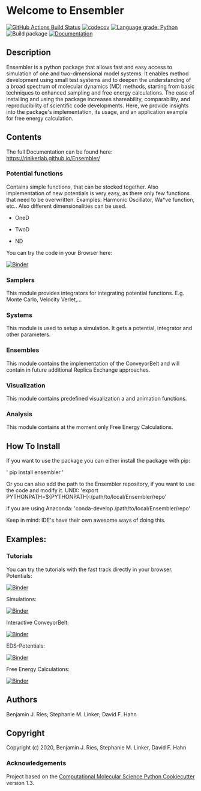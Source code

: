 Welcome to Ensembler
==============================
[//]: # (Badges)
[![GitHub Actions Build Status](https://github.com/rinikerlab/ensembler/workflows/CI/badge.svg)](https://github.com/rinikerlab/ensembler/actions?query=branch%3Amaster+workflow%3ACI)
[![codecov](https://codecov.io/gh/rinikerlab/Ensembler/branch/master/graph/badge.svg)](https://codecov.io/gh/rinikerlab/Ensembler/branch/master)
[![Language grade: Python](https://img.shields.io/lgtm/grade/python/g/rinikerlab/Ensembler.svg?logo=lgtm&logoWidth=18)](https://lgtm.com/projects/g/rinikerlab/Ensembler/context:python)
![Build package](https://github.com/rinikerlab/Ensembler/workflows/Python%20package/badge.svg)
[![Documentation](https://img.shields.io/badge/Documentation-here-white.svg)](https://rinikerlab.github.io/Ensembler/index.html)

## Description
Ensembler is a python package that allows fast and easy access to simulation of one and two-dimensional model systems.
It enables method development using small test systems and to deepen the understanding of a broad spectrum of molecular dynamics (MD) methods, starting from basic techniques to enhanced sampling and free energy calculations.
The ease of installing and using the package increases shareability, comparability, and reproducibility of scientific code developments.
Here, we provide insights into the package's implementation, its usage, and an application example for free energy calculation.

## Contents
The full Documentation can be found here:  https://rinikerlab.github.io/Ensembler/
### Potential functions

  Contains simple functions, that can be stocked together. 
  Also implementation of new potentials is very easy, as there only few functions that need to be overwritten.
  Examples: Harmonic Oscillator, Wa*ve function, etc.. 
  Also different dimensionalities can be used.

   * OneD

   * TwoD

   * ND

   You can try the code in your Browser here: 
   
   [![Binder](https://mybinder.org/badge_logo.svg)](https://mybinder.org/v2/gh/rinikerlab/Ensembler/build_release_1?filepath=examples%2FBasicPotentials.ipynb)

### Samplers

   This module provides integrators for integrating potential functions. E.g. Monte Carlo, Velocity Verlet,...
   
### Systems

   This module is used to setup a simulation. It gets a potential, integrator and other parameters.

### Ensembles

   This module contains the implementation of the ConveyorBelt and will contain in future additional Replica Exchange approaches.

### Visualization

   This module contains predefined visualization a and animation functions.

### Analysis

   This module contains at the moment only Free Energy Calculations.

## How To Install
If you want to use the package you can either install the package with pip:

   ' pip install ensembler '

Or you can also add the path to the Ensembler repository, if you want to use the code and modify it.
   UNIX:
   'export PYTHONPATH=${PYTHONPATH}:/path/to/local/Ensembler/repo'
   
   if you are using Anaconda:
    'conda-develop /path/to/local/Ensembler/repo'

   Keep in mind: IDE's have their own awesome ways of doing this.

## Examples:

### Tutorials
You can try the tutorials with the fast track directly in your browser.
Potentials: 

[![Binder](https://mybinder.org/badge_logo.svg)](https://mybinder.org/v2/gh/rinikerlab/Ensembler/build_release_1?filepath=examples%2FBasicPotentials.ipynb)

Simulations: 

[![Binder](https://mybinder.org/badge_logo.svg)](https://mybinder.org/v2/gh/rinikerlab/Ensembler/build_release_1?filepath=examples%2FBasicSimulations.ipynb)

Interactive ConveyorBelt: 

[![Binder](https://mybinder.org/badge_logo.svg)](https://mybinder.org/v2/gh/rinikerlab/Ensembler/build_release_1?filepath=examples%2FConveyorBelt.ipynb)

EDS-Potentials: 

[![Binder](https://mybinder.org/badge_logo.svg)](https://mybinder.org/v2/gh/rinikerlab/Ensembler/build_release_1?filepath=examples%2FEDS.ipynb)

Free Energy Calculations: 

[![Binder](https://mybinder.org/badge_logo.svg)](https://mybinder.org/v2/gh/rinikerlab/Ensembler/build_release_1?filepath=examples%2FFreeEnergyCalculations.ipynb)


## Authors

Benjamin J. Ries;
Stephanie M. Linker;
David F. Hahn

## Copyright

Copyright (c) 2020, Benjamin  J. Ries, Stephanie M. Linker, David F. Hahn


### Acknowledgements
 
Project based on the 
[Computational Molecular Science Python Cookiecutter](https://github.com/molssi/cookiecutter-cms) version 1.3.
